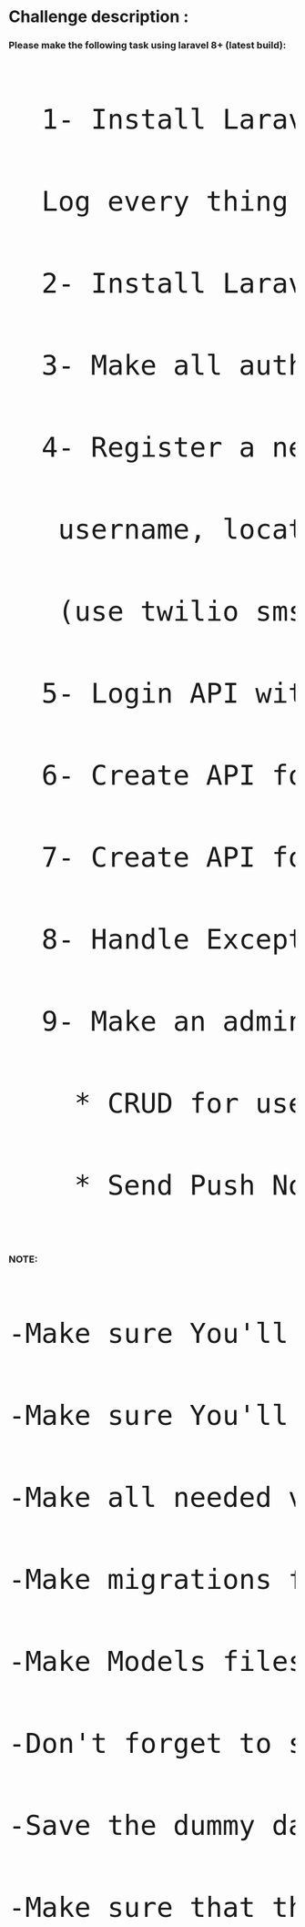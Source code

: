 # Challenge description : 
### Please make the following task using laravel 8+ (latest build):
<pre style="font-size : 3rem; line-height: 9rem ">
  1- Install Laravel Telescope and make sure to log all actions and error. 
  Log every thing and send the full db dump with the task (mandatory).
  2- Install Laravel Firbase Package(FCM) to send push notification. (mandatory)
  3- Make all authentications with JWT.
  4- Register a new account using mobile number, password,
   username, location on google maps, image with thumbinal 
   (use twilio sms gateway to send sms to verify mobile number).
  5- Login API with mobile number and password.
  6- Create API for getting profile data.
  7- Create API for getting nearest Delivery representatives by calculate distance between their locations and user location ("locations on google maps") (mandatory)
  8- Handle Exception errors to prevent return error code 500 with API response. (mandatory)
  9- Make an admin panel/Control panel with:
    * CRUD for users with 2 types ('user', 'delivery')
    * Send Push Notification With Firebase to all users with static message.
</pre>
### NOTE:
<pre style="font-size : 3rem; line-height: 9rem ">
-Make sure You'll handle user verification code  sent by sms
-Make sure You'll handle a not completed profile trying to login even he didn't add the sms code
-Make all needed validation in Admin panel
-Make migrations files with relations   ( comment => !!! there are no relations in the schema !!!! )
-Make Models files with relations  ( comment => !!! there are no relations in the schema !!!! )
-Don't forget to share the postman collection for the task
-Save the dummy data by using the seeder
-Make sure that the task is running correctly before send it
</pre>